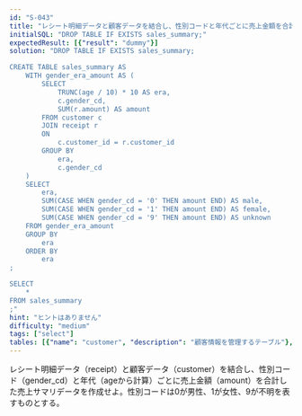 ```yaml
---
id: "S-043"
title: "レシート明細データと顧客データを結合し、性別コードと年代ごとに売上金額を合計した売上サマリデー..."
initialSQL: "DROP TABLE IF EXISTS sales_summary;"
expectedResult: [{"result": "dummy"}]
solution: "DROP TABLE IF EXISTS sales_summary;

CREATE TABLE sales_summary AS
    WITH gender_era_amount AS (
        SELECT
            TRUNC(age / 10) * 10 AS era,
            c.gender_cd,
            SUM(r.amount) AS amount
        FROM customer c
        JOIN receipt r
        ON
            c.customer_id = r.customer_id
        GROUP BY
            era,
            c.gender_cd
    )
    SELECT
        era,
        SUM(CASE WHEN gender_cd = '0' THEN amount END) AS male,
        SUM(CASE WHEN gender_cd = '1' THEN amount END) AS female,
        SUM(CASE WHEN gender_cd = '9' THEN amount END) AS unknown
    FROM gender_era_amount
    GROUP BY
        era
    ORDER BY
        era
;

SELECT
    *
FROM sales_summary
;"
hint: "ヒントはありません"
difficulty: "medium"
tags: ["select"]
tables: [{"name": "customer", "description": "顧客情報を管理するテーブル"}, {"name": "receipt", "description": "レシート明細データを管理するテーブル"}, {"name": "store", "description": "店舗情報を管理するテーブル"}, {"name": "product", "description": "商品情報を管理するテーブル"}, {"name": "category", "description": "カテゴリ情報を管理するテーブル"}]
---
```


レシート明細データ（receipt）と顧客データ（customer）を結合し、性別コード（gender_cd）と年代（ageから計算）ごとに売上金額（amount）を合計した売上サマリデータを作成せよ。性別コードは0が男性、1が女性、9が不明を表すものとする。